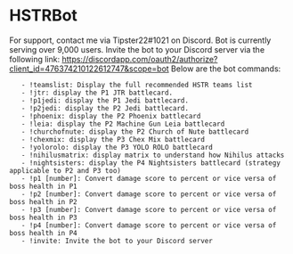 # HSTRBot

For support, contact me via Tipster22#1021 on Discord. Bot is currently serving over 9,000 users. Invite the bot to your Discord server via the following link: https://discordapp.com/oauth2/authorize?client_id=476374210122612747&scope=bot   Below are the bot commands:  

       - !teamslist: Display the full recommended HSTR teams list
       - !jtr: display the P1 JTR battlecard.
       - !p1jedi: display the P1 Jedi battlecard.
       - !p2jedi: display the P2 Jedi battlecard.
       - !phoenix: display the P2 Phoenix battlecard
       - !leia: display the P2 Machine Gun Leia battlecard
       - !churchofnute: display the P2 Church of Nute battlecard
       - !chexmix: display the P3 Chex Mix battlecard
       - !yolorolo: display the P3 YOLO ROLO battlecard
       - !nihilusmatrix: display matrix to understand how Nihilus attacks
       - !nightsisters: display the P4 Nightsisters battlecard (strategy applicable to P2 and P3 too)
       - !p1 [number]: Convert damage score to percent or vice versa of boss health in P1
       - !p2 [number]: Convert damage score to percent or vice versa of boss health in P2
       - !p3 [number]: Convert damage score to percent or vice versa of boss health in P3
       - !p4 [number]: Convert damage score to percent or vice versa of boss health in P4
       - !invite: Invite the bot to your Discord server
